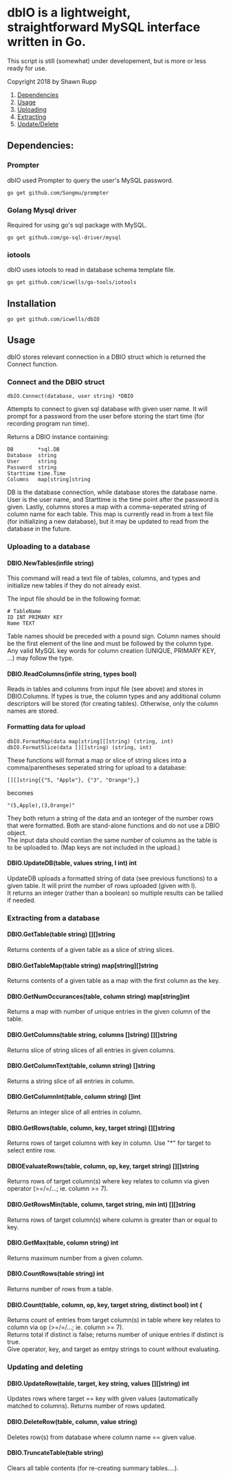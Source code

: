 # dbIO is a lightweight, straightforward MySQL interface written in Go.  
This script is still (somewhat) under developement, but is more or less ready for use.  

Copyright 2018 by Shawn Rupp

1. [Dependencies](#dependencies)  
2. [Usage](#usage)  
3. [Uploading](#uploading-to-a-database)  
4. [Extracting](#extracting-from-a-database)  
5. [Update/Delete](#updating-and-deleting)

## Dependencies:  

### Prompter  
dbIO used Prompter to query the user's MySQL password.  

	go get github.com/Songmu/prompter  

### Golang Mysql driver
Required for using go's sql package with MySQL.  

	go get github.com/go-sql-driver/mysql  

### iotools
dbIO uses iotools to read in database schema template file.  

	go get github.com/icwells/go-tools/iotools  

## Installation  

	go get github.com/icwells/dbIO  

## Usage  
dbIO stores relevant connection in a DBIO struct which is returned the Connect function.  

### Connect and the DBIO struct  
	dbIO.Connect(database, user string) *DBIO  

Attempts to connect to given sql database with given user name. It will prompt for a password from 
the user before storing the start time (for recording program run time).  

Returns a DBIO instance containing:  
```
DB        *sql.DB  
Database  string  
User      string  
Password  string  
Starttime time.Time  
Columns   map[string]string  
```
DB is the database connection, while database stores the database name. User is the user name, and Starttime 
is the time point after the password is given. Lastly, columns 
stores a map with a comma-seperated string of column name for each table. This map is currently read in from a 
text file (for initializing a new database), but it may be updated to read from the database in the future.  

### Uploading to a database 

#### DBIO.NewTables(infile string)  
This command will read a text file of tables, columns, and types and initialize new tables if they do not already exist.  

The input file should be in the following format:  

	# TableName  
	ID INT PRIMARY KEY  
	Name TEXT 

Table names should be preceded with a pound sign. Column names should be the first element of the line and must be 
followed by the column type. Any valid MySQL key words for column creation (UNIQUE, PRIMARY KEY, ...) may follow the type.  

#### DBIO.ReadColumns(infile string, types bool)  
Reads in tables and columns from input file (see above) and stores in DBIO.Columns. If types is true, the column types and 
any additional column descriptors will be stored (for creating tables). Otherwise, only the column names are stored.  

#### Formatting data for upload  
```
dbIO.FormatMap(data map[string][]string) (string, int)  
dbIO.FormatSlice(data [][]string) (string, int)  
```

These functions will format a map or slice of string slices into a comma/parentheses seperated string for upload to a database:  
```
[][]string{{"5, "Apple"}, {"3", "Orange"},}  
```
becomes 
```
"(5,Apple),(3,Orange)"  
```
They both return a string of the data and an ionteger of the number rows that were formatted. Both are stand-alone functions and do not use a DBIO object.  
The input data should contian the same number of columns as the table is to be uploaded to. (Map keys are not included in the upload.)  

#### DBIO.UpdateDB(table, values string, l int) int  

UpdateDB uploads a formatted string of data (see previous functions) to a given table. It will print the number of rows uploaded (given with l).  
It returns an integer (rather than a boolean) so multiple results can be tallied if needed.  

### Extracting from a database  

#### DBIO.GetTable(table string) [][]string  
Returns contents of a given table as a slice of string slices.  

#### DBIO.GetTableMap(table string) map[string][]string  
Returns contents of a given table as a map with the first column as the key.  

#### DBIO.GetNumOccurances(table, column string) map[string]int  
Returns a map with number of unique entries in the given column of the table.  

#### DBIO.GetColumns(table string, columns []string) [][]string  
Returns slice of string slices of all entries in given columns.  

#### DBIO.GetColumnText(table, column string) []string  
Returns a string slice of all entries in column.  

#### DBIO.GetColumnInt(table, column string) []int  
Returns an integer slice of all entries in column.  

#### DBIO.GetRows(table, column, key, target string) [][]string  
Returns rows of target columns with key in column. Use "*" for target to select entire row.  

#### DBIOEvaluateRows(table, column, op, key, target string) [][]string  
Returns rows of target column(s) where key relates to column via given operator (>=/=/...; ie. column >= 7).  

#### DBIO.GetRowsMin(table, column, target string, min int) [][]string  
Returns rows of target column(s) where column is greater than or equal to key.  

#### DBIO.GetMax(table, column string) int  
Returns maximum number from a given column.  

#### DBIO.CountRows(table string) int  
Returns number of rows from a table.  

#### DBIO.Count(table, column, op, key, target string, distinct bool) int {
Returns count of entries from target column(s) in table where key relates to column via op (>=/=/...; ie. column >= 7).  
Returns total if distinct is false; returns number of unique entries if distinct is true.  
Give operator, key, and target as emtpy strings to count without evaluating.  

### Updating and deleting  

#### DBIO.UpdateRow(table, target, key string, values [][]string) int 
Updates rows where target == key with given values (automatically matched to columns). 
Returns number of rows updated.  

#### DBIO.DeleteRow(table, column, value string)  
Deletes row(s) from database where column name == given value.  

#### DBIO.TruncateTable(table string)  
Clears all table contents (for re-creating summary tables....).  
